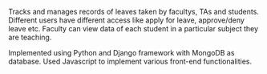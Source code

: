 Tracks and manages records of leaves taken by facultys, TAs and students. 
Different users have different access like apply for leave, approve/deny leave etc.
Faculty can view data of each student in a particular subject they are teaching.

Implemented using Python and Django framework with MongoDB as database. 
Used Javascript to implement various front-end functionalities.
